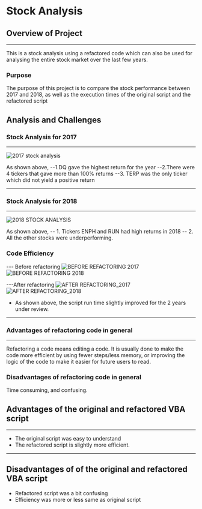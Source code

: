 # **Stock Analysis**

## **Overview of Project**
---
This is a stock analysis using a refactored code which can also be used for analysing the entire stock market over the last few years.
### **Purpose**

The purpose of this project is to compare the stock performance between 2017 and 2018, as well as the execution times of the original script and the refactored script

## **Analysis and Challenges**
### **Stock Analysis for 2017**
---
![2017 stock analysis](https://user-images.githubusercontent.com/89427676/132958177-eeb074f7-ac41-49c7-a457-143902cb8717.png)

As shown above,
   --1.DQ gave the highest return for the year 
   --2.There were 4 tickers that gave more than 100% returns
   --3. TERP was the only ticker which did not yield a positive return

---
### **Stock Analysis for 2018**
---
![2018 STOCK ANALYSIS](https://user-images.githubusercontent.com/89427676/132958188-d0ab0a54-b5fc-434e-9ff1-4e080718e849.png)

As shown above, 
  -- 1. Tickers ENPH and RUN had high returns in 2018
  -- 2. All the other stocks were underperforming.
### **Code Efficiency**
--- Before refactoring
![BEFORE REFACTORING 2017](https://user-images.githubusercontent.com/89427676/132958204-b350d84a-2d31-48f4-a325-5e269e418367.png)
![BEFORE REFACTORING 2018](https://user-images.githubusercontent.com/89427676/132958210-c81c50b7-5d1a-4d4a-8611-1d1abf8ffc56.png)

---After refactoring
![AFTER REFACTORING_2017](https://user-images.githubusercontent.com/89427676/132958221-8a4fae40-d361-44b7-a5bf-94c9588656e1.png)
![AFTER REFACTORING_2018](https://user-images.githubusercontent.com/89427676/132958233-5c1d77c1-4f07-49fe-ad84-21befb6f9d75.png)

- As shown above, the script run time slightly improved for the 2 years under review.
---
### **Advantages of refactoring code in general**
---
Refactoring a code means editing a code. It is usually done to make the code more efficient by using fewer steps/less memory, or improving the logic of the code to make it easier for future users to read.

### **Disadvantages of refactoring code in general**
  Time consuming, and confusing.

## **Advantages of the original and refactored VBA script**
---
- The original script was easy to understand
- The refactored script is slightly more efficient. 
---
## **Disadvantages of of the original and refactored VBA script**

- Refactored script was a bit confusing
- Efficiency was more or less same as original script

